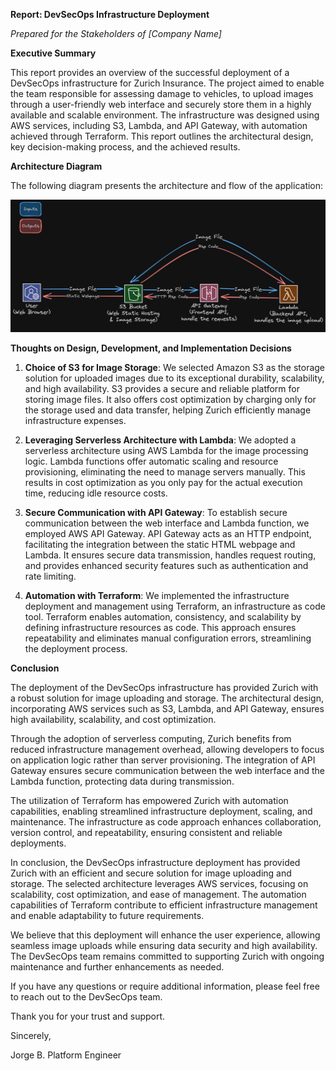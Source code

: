 **Report: DevSecOps Infrastructure Deployment**

*Prepared for the Stakeholders of [Company Name]*

**Executive Summary**

This report provides an overview of the successful deployment of a DevSecOps infrastructure for Zurich Insurance. The project aimed to enable the team responsible for assessing damage to vehicles, to upload images through a user-friendly web interface and securely store them in a highly available and scalable environment. The infrastructure was designed using AWS services, including S3, Lambda, and API Gateway, with automation achieved through Terraform. This report outlines the architectural design, key decision-making process, and the achieved results.

**Architecture Diagram**

The following diagram presents the architecture and flow of the application:

![architecture schema](misc/media/diagram_schema.png)

**Thoughts on Design, Development, and Implementation Decisions**

1. **Choice of S3 for Image Storage**: We selected Amazon S3 as the storage solution for uploaded images due to its exceptional durability, scalability, and high availability. S3 provides a secure and reliable platform for storing image files. It also offers cost optimization by charging only for the storage used and data transfer, helping Zurich efficiently manage infrastructure expenses.

2. **Leveraging Serverless Architecture with Lambda**: We adopted a serverless architecture using AWS Lambda for the image processing logic. Lambda functions offer automatic scaling and resource provisioning, eliminating the need to manage servers manually. This results in cost optimization as you only pay for the actual execution time, reducing idle resource costs.

3. **Secure Communication with API Gateway**: To establish secure communication between the web interface and Lambda function, we employed AWS API Gateway. API Gateway acts as an HTTP endpoint, facilitating the integration between the static HTML webpage and Lambda. It ensures secure data transmission, handles request routing, and provides enhanced security features such as authentication and rate limiting.

4. **Automation with Terraform**: We implemented the infrastructure deployment and management using Terraform, an infrastructure as code tool. Terraform enables automation, consistency, and scalability by defining infrastructure resources as code. This approach ensures repeatability and eliminates manual configuration errors, streamlining the deployment process.

**Conclusion**

The deployment of the DevSecOps infrastructure has provided Zurich with a robust solution for image uploading and storage. The architectural design, incorporating AWS services such as S3, Lambda, and API Gateway, ensures high availability, scalability, and cost optimization.

Through the adoption of serverless computing, Zurich benefits from reduced infrastructure management overhead, allowing developers to focus on application logic rather than server provisioning. The integration of API Gateway ensures secure communication between the web interface and the Lambda function, protecting data during transmission.

The utilization of Terraform has empowered Zurich with automation capabilities, enabling streamlined infrastructure deployment, scaling, and maintenance. The infrastructure as code approach enhances collaboration, version control, and repeatability, ensuring consistent and reliable deployments.

In conclusion, the DevSecOps infrastructure deployment has provided Zurich with an efficient and secure solution for image uploading and storage. The selected architecture leverages AWS services, focusing on scalability, cost optimization, and ease of management. The automation capabilities of Terraform contribute to efficient infrastructure management and enable adaptability to future requirements.

We believe that this deployment will enhance the user experience, allowing seamless image uploads while ensuring data security and high availability. The DevSecOps team remains committed to supporting Zurich with ongoing maintenance and further enhancements as needed.

If you have any questions or require additional information, please feel free to reach out to the DevSecOps team.

Thank you for your trust and support.

Sincerely,

Jorge B.
Platform Engineer